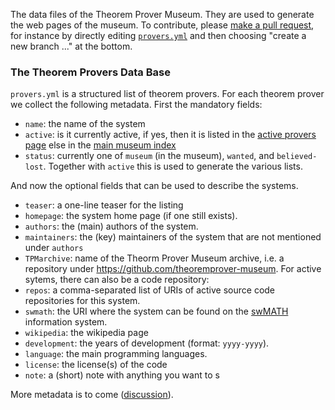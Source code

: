 The data files of the Theorem Prover Museum. They are used to generate the web pages of
the museum. To contribute, please
[make a pull request](https://help.github.com/articles/using-pull-requests), for instance
by directly editing [`provers.yml`](provers.yml) and then choosing "create a new branch
..." at the bottom.

### The Theorem Provers Data Base
`provers.yml` is a structured list of theorem provers. For each theorem prover we collect
the following metadata.  First the mandatory fields:

* `name`: the name of the system
* `active`: is it currently active, if yes, then it is listed in the [active provers page](/active/) else in the [main museum index](/)
* `status`: currently one of `museum` (in the museum), `wanted`, and `believed-lost`. Together with  `active` this is used to generate the various lists.

And now the optional fields that can be used to describe the systems.

* `teaser`: a one-line teaser for the listing 
* `homepage`: the system home page (if one still exists).
* `authors`:  the (main) authors of the system.
* `maintainers`: the (key) maintainers of the system that are not mentioned under `authors`
* `TPMarchive`: name of the Theorm Prover Museum archive, i.e. a repository under
  <https://github.com/theoremprover-museum>. For active sytems, there can also be a code repository: 
* `repos`: a comma-separated list of URIs of active source code repositories for this system. 
* `swmath`: the URI where the system can be found on the [swMATH](http://swmath.org) information  system.
* `wikipedia`: the wikipedia page
* `development`: the years of development (format: `yyyy-yyyy`). 
* `language`: the main programming languages. 
* `license`: the license(s) of the code 
* `note`: a (short) note with anything you want to s

More metadata is to come ([discussion](https://github.com/theoremprover-museum/theoremprover-museum.github.io/issues/11)).
